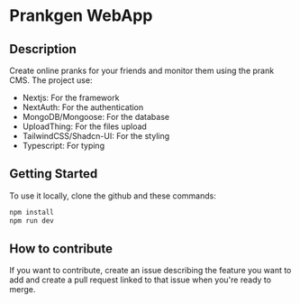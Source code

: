 # Prankgen WebApp

## Description
Create online pranks for your friends and monitor them using the prank CMS. The project use:

- Nextjs: For the framework
- NextAuth: For the authentication
- MongoDB/Mongoose: For the database
- UploadThing: For the files upload
- TailwindCSS/Shadcn-UI: For the styling
- Typescript: For typing

## Getting Started
To use it locally, clone the github and these commands:

```bash
npm install
npm run dev
```

## How to contribute
If you want to contribute, create an issue describing the feature you want to add and create a pull request linked to that issue when you're ready to merge.
